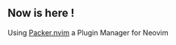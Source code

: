 ## Now is here !

Using [Packer.nvim](https://github.com/wbthomason/packer.nvim) a Plugin Manager for Neovim 

